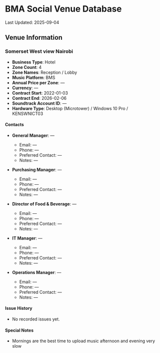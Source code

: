 # BMA Social Venue Database

Last Updated: 2025-09-04

## Venue Information

### Somerset West view Nairobi
- **Business Type**: Hotel
- **Zone Count**: 4
- **Zone Names**: Reception / Lobby
- **Music Platform**: BMS
- **Annual Price per Zone**: —
- **Currency**: —
- **Contract Start**: 2022-01-03
- **Contract End**: 2026-02-06
- **Soundtrack Account ID**: —
- **Hardware Type**: Desktop (Microtower) / Windows 10 Pro / KENSWNICT03

#### Contacts
- **General Manager**: —
  - Email: —
  - Phone: —
  - Preferred Contact: —
  - Notes: —

- **Purchasing Manager**: —
  - Email: —
  - Phone: —
  - Preferred Contact: —
  - Notes: —

- **Director of Food & Beverage**: —
  - Email: —
  - Phone: —
  - Preferred Contact: —
  - Notes: —

- **IT Manager**: —
  - Email: —
  - Phone: —
  - Preferred Contact: —
  - Notes: —

- **Operations Manager**: —
  - Email: —
  - Phone: —
  - Preferred Contact: —
  - Notes: —

#### Issue History
- No recorded issues yet.

#### Special Notes
- Mornings are the best time to upload music afternoon and evening very slow
